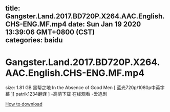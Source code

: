 
title: Gangster.Land.2017.BD720P.X264.AAC.English.CHS-ENG.MF.mp4
date: Sun Jan 19 2020 13:39:06 GMT+0800 (CST)    
categories: baidu
---

# Gangster.Land.2017.BD720P.X264.AAC.English.CHS-ENG.MF.mp4
size: 1.81 GB
 黑帮之地 In the Absence of Good Men [ 蓝光720p/1080p中英字幕 ][ patrik1234翻译 ] -高清下载 在线观看 -爱追剧
 

[How to download](https://bpcam.bemobtrk.com/go/2ceec3aa-1ca2-46d6-b9ff-aaa5c184517c?jno=330)